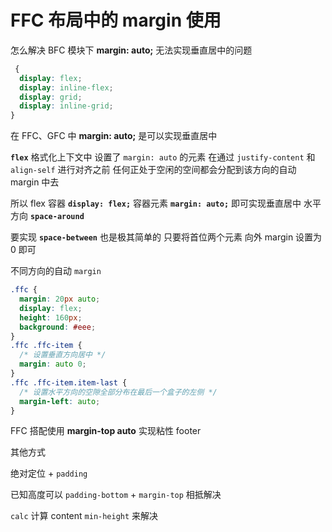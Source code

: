 # FFC 布局中的 margin 使用

怎么解决 BFC 模块下 **margin: auto;** 无法实现垂直居中的问题

```css
 {
  display: flex;
  display: inline-flex;
  display: grid;
  display: inline-grid;
}
```

在 FFC、GFC 中 **margin: auto;** 是可以实现垂直居中

**`flex`** 格式化上下文中 设置了 `margin: auto` 的元素 在通过 `justify-content` 和 `align-self` 进行对齐之前 任何正处于空闲的空间都会分配到该方向的自动 margin 中去

所以 flex 容器 **`display: flex;`** 容器元素 **`margin: auto;`** 即可实现垂直居中 水平方向 **`space-around`**

要实现 **`space-between`** 也是极其简单的 只要将首位两个元素 向外 margin 设置为 0 即可

不同方向的自动 `margin`

```css
.ffc {
  margin: 20px auto;
  display: flex;
  height: 160px;
  background: #eee;
}
.ffc .ffc-item {
  /* 设置垂直方向居中 */
  margin: auto 0;
}
.ffc .ffc-item.item-last {
  /* 设置水平方向的空隙全部分布在最后一个盒子的左侧 */
  margin-left: auto;
}
```

FFC 搭配使用 **margin-top auto** 实现粘性 footer

其他方式

绝对定位 + `padding`

已知高度可以 `padding-bottom` + `margin-top` 相抵解决

`calc` 计算 content `min-height` 来解决
